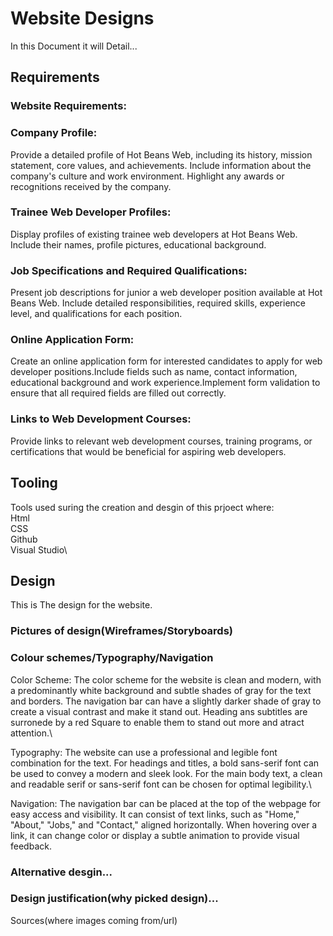 # Website Designs
In this Document it will Detail...

## Requirements
<!--Check Requirments-->
### Website Requirements:
### Company Profile:
Provide a detailed profile of Hot Beans Web, including its history, mission statement, core values, and achievements.
Include information about the company's culture and work environment.
Highlight any awards or recognitions received by the company.

### Trainee Web Developer Profiles:
Display profiles of existing trainee web developers at Hot Beans Web.
Include their names, profile pictures, educational background.

### Job Specifications and Required Qualifications:
Present job descriptions for junior a web developer position available at Hot Beans Web.
Include detailed responsibilities, required skills, experience level, and qualifications for each position.

### Online Application Form:
Create an online application form for interested candidates to apply for web developer positions.Include fields such as name, contact information, educational background and work experience.Implement form validation to ensure that all required fields are filled out correctly.

### Links to Web Development Courses:
Provide links to relevant web development courses, training programs, or certifications that would be beneficial for aspiring web developers.


## Tooling
Tools used suring the creation and desgin of this prjoect where:\
Html\
CSS\
Github\
Visual Studio\


## Design
This is The design for the website.

### Pictures of design(Wireframes/Storyboards)

### Colour schemes/Typography/Navigation
Color Scheme:
The color scheme for the website is clean and modern, with a predominantly white background and subtle shades of gray for the text and borders.
The navigation bar can have a slightly darker shade of gray to create a visual contrast and make it stand out. Heading ans subtitles are surronede by a red Square to enable them to stand out more and atract attention.\

Typography:
The website can use a professional and legible font combination for the text.
For headings and titles, a bold sans-serif font can be used to convey a modern and sleek look.
For the main body text, a clean and readable serif or sans-serif font can be chosen for optimal legibility.\

Navigation:
The navigation bar can be placed at the top of the webpage for easy access and visibility.
It can consist of text links, such as "Home," "About," "Jobs," and "Contact," aligned horizontally.
When hovering over a link, it can change color or display a subtle animation to provide visual feedback.

### Alternative desgin...

### Design justification(why picked design)...





Sources(where images coming from/url)

